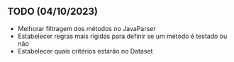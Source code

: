 ## TODO (04/10/2023)
- Melhorar filtragem dos métodos no JavaParser
- Estabelecer regras mais rígidas para definir se um método é testado ou não
- Estabelecer quais critérios estarão no Dataset